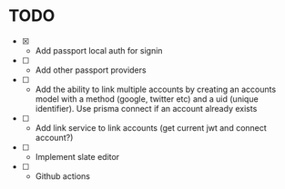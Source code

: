 # TODO

- [x] - Add passport local auth for signin
- [ ] - Add other passport providers
- [ ] - Add the ability to link multiple accounts by creating an accounts model with a method (google, twitter etc) and a uid (unique identifier). Use prisma connect if an account already exists
- [ ] - Add link service to link accounts (get current jwt and connect account?)
- [ ] - Implement slate editor
- [ ] - Github actions
